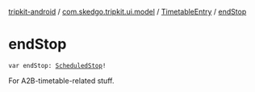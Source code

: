 [tripkit-android](../../index.md) / [com.skedgo.tripkit.ui.model](../index.md) / [TimetableEntry](index.md) / [endStop](./end-stop.md)

# endStop

`var endStop: `[`ScheduledStop`](../../com.skedgo.android.common.model/-scheduled-stop/index.md)`!`

For A2B-timetable-related stuff.

